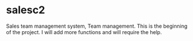 # salesc2
Sales team management system, Team management.
This is the beginning of the project.
I will add more functions and will require the help.
